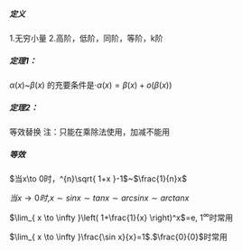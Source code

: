 ##### 定义
1.无穷小量
2.高阶，低阶，同阶，等阶，k阶
##### 定理1：

$\alpha(x)$~$\beta(x)$ 的充要条件是·$\alpha(x)=\beta(x)+o(\beta(x))$

##### 定理2：
等效替换
注：只能在乘除法使用，加减不能用

##### 等效
$当x\to 0时，^{n}\sqrt{ 1+x }-1$~$\frac{1}{n}x$

$当x\to0时$,$x\sim sinx\sim tanx\sim arcsinx\sim arctanx$

$\lim_{ x \to \infty }\left( 1+\frac{1}{x} \right)^x$=e, $1^\infty$时常用

$\lim_{ x \to \infty }\frac{\sin x}{x}=1$.$\frac{0}{0}$时常用


